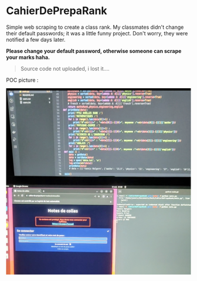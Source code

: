 # CahierDePrepaRank
Simple web scraping to create a class rank. My classmates didn't change their default passwords; it was a little funny project. Don't worry, they were notified a few days later.

**Please change your default password, otherwise someone can scrape your marks haha.**

> Source code not uploaded, i lost it....

POC picture :

![POC](POC.png)
